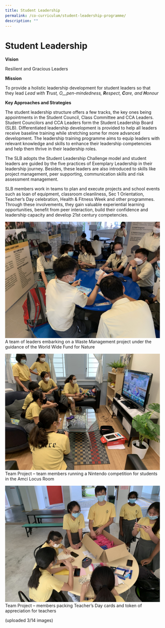 ```yaml
---
title: Student Leadership
permalink: /co-curriculum/student-leadership-programme/
description: ""
---
```

# **Student Leadership**

**Vision**

Resilient and Gracious Leaders

**Mission**

To provide a holistic leadership development for student leaders so that they lead _Lead with_ **_T_**_rust,_ _O__pen-mindedness,_ **_R_**_espect,_ **_C_**_are, and_ **_H_**_onour_

**Key Approaches and Strategies**

The student leadership structure offers a few tracks, the key ones being appointments in the Student Council, Class Committee and CCA Leaders. Student Councilors and CCA Leaders form the Student Leadership Board (SLB). Differentiated leadership development is provided to help all leaders receive baseline training while stretching some for more advanced development. The leadership training programme aims to equip leaders with relevant knowledge and skills to enhance their leadership competencies and help them thrive in their leadership roles. 

The SLB adopts the Student Leadership Challenge model and student leaders are guided by the five practices of Exemplary Leadership in their leadership journey. Besides, these leaders are also introduced to skills like project management, peer supporting, communication skills and risk assessment management. 

SLB members work in teams to plan and execute projects and school events such as loan of equipment, classroom cleanliness, Sec 1 Orientation, Teacher’s Day celebration, Health & Fitness Week and other programmes. Through these involvements, they gain valuable experiential learning opportunities, benefit from peer interaction, build their confidence and leadership capacity and develop 21st century competencies.

![](/images/Photo-14-2-scaled.jpg)
A team of leaders embarking on a Waste Management project under the guidance of the World Wide Fund for Nature

![](/images/Photo-13-2-scaled.jpg)
Team Project – team members running a Nintendo competition for students in the Amci Locus Room

![](/images/Photo-12-3-scaled.jpg)
Team Project – members packing Teacher’s Day cards and token of appreciation for teachers

(uploaded 3/14 images)